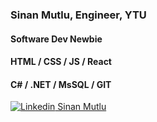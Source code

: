 ### Sinan Mutlu, Engineer, YTU
#### Software Dev Newbie
#### HTML / CSS / JS / React
#### C# / .NET / MsSQL / GIT
[![Linkedin](https://i.stack.imgur.com/gVE0j.png) Sinan Mutlu](https://www.linkedin.com/in/sinan-mutlu/)
